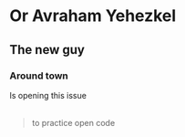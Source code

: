 # Or Avraham Yehezkel
## The new guy
### Around town
Is opening this issue<br></br>
>to practice open code